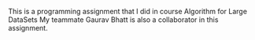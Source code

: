 This is a programming assignment that I did in course Algorithm for Large DataSets
My teammate Gaurav Bhatt is also a collaborator in this assignment.

